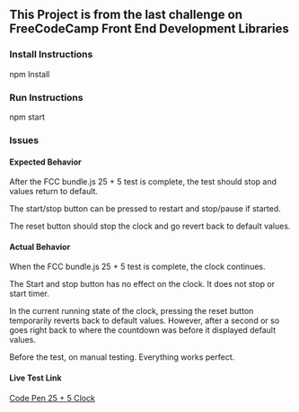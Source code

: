 ## This Project is from the last challenge on FreeCodeCamp Front End Development Libraries

### Install Instructions

npm Install

### Run Instructions

npm start

### Issues

#### Expected Behavior

After the FCC bundle.js 25 + 5 test is complete, the test should stop and values return to default.

The start/stop button can be pressed to restart and stop/pause if started.

The reset button should stop the clock and go revert back to default values.

#### Actual Behavior

When the FCC bundle.js 25 + 5 test is complete, the clock continues.

The Start and stop button has no effect on the clock. It does not stop or start timer.

In the current running state of the clock, pressing the reset button temporarily reverts back to default values.
However, after a second or so goes right back to where the countdown was before it displayed default values.

Before the test, on manual testing. Everything works perfect.

#### Live Test Link

[Code Pen 25 + 5 Clock](https://codepen.io/shockwave08/pen/dyJjVXZ?editors=0011)
